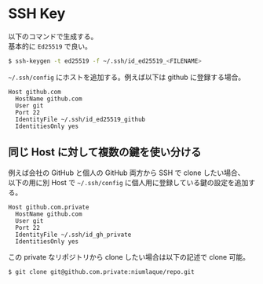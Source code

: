 # SSH Key

以下のコマンドで生成する。  
基本的に `Ed25519` で良い。
```sh
$ ssh-keygen -t ed25519 -f ~/.ssh/id_ed25519_<FILENAME>
```

`~/.ssh/config` にホストを追加する。例えば以下は github に登録する場合。
```
Host github.com
  HostName github.com
  User git
  Port 22
  IdentityFile ~/.ssh/id_ed25519_github
  IdentitiesOnly yes
```

## 同じ Host に対して複数の鍵を使い分ける
例えば会社の GitHub と個人の GitHub 両方から SSH で clone したい場合、  
以下の用に別 Host で `~/.ssh/config` に個人用に登録している鍵の設定を追加する。
```
Host github.com.private
  HostName github.com
  User git
  Port 22
  IdentityFile ~/.ssh/id_gh_private
  IdentitiesOnly yes
```
この private なリポジトリから clone したい場合は以下の記述で clone 可能。
```sh
$ git clone git@github.com.private:niumlaque/repo.git
```
